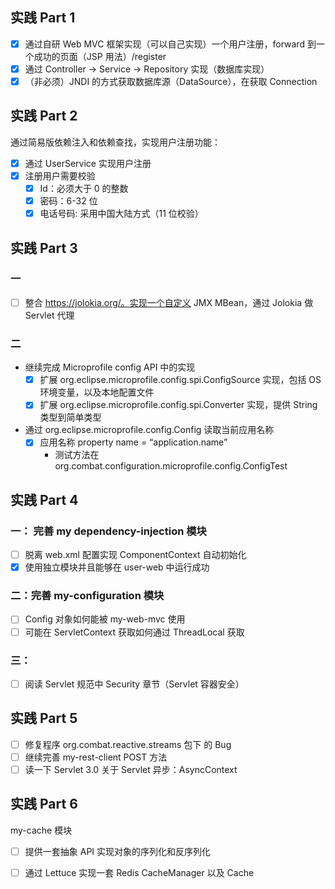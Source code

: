 ## 实践 Part 1

- [x] 通过自研 Web MVC 框架实现（可以自己实现）一个用户注册，forward 到一个成功的页面（JSP 用法）/register
- [x] 通过 Controller -> Service -> Repository 实现（数据库实现）
- [x] （非必须）JNDI 的方式获取数据库源（DataSource），在获取 Connection

## 实践 Part 2
通过简易版依赖注入和依赖查找，实现用户注册功能：
- [x] 通过 UserService 实现用户注册
- [x] 注册用户需要校验
    - [x] Id：必须大于 0 的整数
    - [x] 密码：6-32 位
    - [x] 电话号码: 采用中国大陆方式（11 位校验）

## 实践 Part 3
### 一
- [ ] 整合 https://jolokia.org/。实现一个自定义 JMX MBean，通过 Jolokia 做 Servlet 代理

### 二
- 继续完成 Microprofile config API 中的实现
  - [x] 扩展 org.eclipse.microprofile.config.spi.ConfigSource 实现，包括 OS 环境变量，以及本地配置文件
  - [x] 扩展 org.eclipse.microprofile.config.spi.Converter 实现，提供 String 类型到简单类型
- 通过 org.eclipse.microprofile.config.Config 读取当前应用名称
  - [x] 应用名称 property name = “application.name”
    - 测试方法在 org.combat.configuration.microprofile.config.ConfigTest

## 实践 Part 4
### 一： 完善 my dependency-injection 模块
- [ ] 脱离 web.xml 配置实现 ComponentContext 自动初始化
- [x] 使用独立模块并且能够在 user-web 中运行成功

### 二：完善 my-configuration 模块
- [ ] Config 对象如何能被 my-web-mvc 使用
- [ ] 可能在 ServletContext 获取如何通过 ThreadLocal 获取

### 三：
- [ ] 阅读 Servlet 规范中 Security 章节（Servlet 容器安全）

## 实践 Part 5
- [ ] 修复程序 org.combat.reactive.streams 包下 的 Bug
- [ ] 继续完善 my-rest-client POST 方法
- [ ] 读一下 Servlet 3.0 关于 Servlet 异步：AsyncContext

## 实践 Part 6
my-cache 模块
- [ ] 提供一套抽象 API 实现对象的序列化和反序列化
- [ ] 通过 Lettuce 实现一套 Redis CacheManager 以及 Cache

